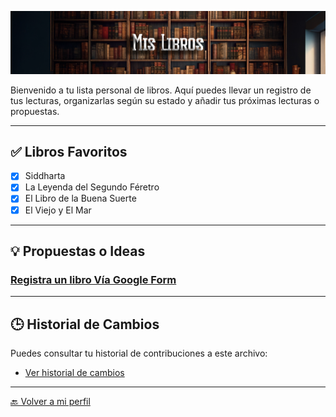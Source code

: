 ![Cabecera Mi Perfil](../imagenes/Cabeceras/MisLibrosCabe.jpg)

Bienvenido a tu lista personal de libros. Aquí puedes llevar un registro de tus lecturas, organizarlas según su estado y añadir tus próximas lecturas o propuestas.

---

## ✅ Libros Favoritos
- [x] Siddharta
- [x] La Leyenda del Segundo Féretro
- [x] El Libro de la Buena Suerte
- [x] El Viejo y El Mar

---

## 💡 Propuestas o Ideas
### [Registra un libro Vía Google Form](https://docs.google.com/forms/d/e/1FAIpQLSe7DZdqBgSqku0dTCAFIl6VhtBezWXjMu_E0ZwRBSoZ1RZNfQ/viewform)

---

## 🕒 Historial de Cambios
Puedes consultar tu historial de contribuciones a este archivo:

- [Ver historial de cambios](https://github.com/SantanaOlmo/ProyectoFinalEntornosPrivate/commits/usuario_DavidLazaro08/Usuarios/mi_carpeta/mis_libros.md?author=DavidLazaro08)

---

[🔙 Volver a mi perfil](../mi_perfil.md)
